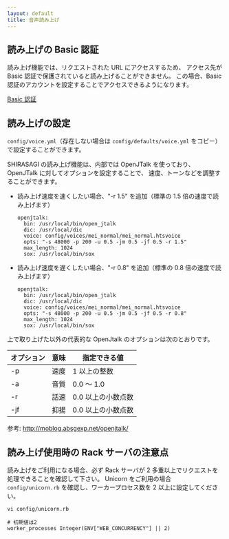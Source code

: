 ```yaml
---
layout: default
title: 音声読み上げ
---
```


## 読み上げの Basic 認証

読み上げ機能では、リクエストされた URL にアクセスするため、
アクセス先が Basic 認証で保護されていると読み上げることができません。
この場合、Basic 認証のアカウントを設定することでアクセスできるようになります。

[Basic 認証](/settings/basic_auth.html)

## 読み上げの設定

`config/voice.yml`（存在しない場合は `config/defaults/voice.yml` をコピー）で設定することができます。

SHIRASAGI の読み上げ機能は、内部では OpenJTalk を使っており、OpenJTalk に対してオプションを設定することで、
速度、トーンなどを調整することができます。

- 読み上げ速度を速くしたい場合、"-r 1.5" を追加（標準の 1.5 倍の速度で読み上げます）

  ~~~
  openjtalk:
    bin: /usr/local/bin/open_jtalk
    dic: /usr/local/dic
    voice: config/voices/mei_normal/mei_normal.htsvoice
    opts: "-s 48000 -p 200 -u 0.5 -jm 0.5 -jf 0.5 -r 1.5"
    max_length: 1024
    sox: /usr/local/bin/sox
  ~~~

- 読み上げ速度を遅くしたい場合、"-r 0.8" を追加（標準の 0.8 倍の速度で読み上げます）

  ~~~
  openjtalk:
    bin: /usr/local/bin/open_jtalk
    dic: /usr/local/dic
    voice: config/voices/mei_normal/mei_normal.htsvoice
    opts: "-s 48000 -p 200 -u 0.5 -jm 0.5 -jf 0.5 -r 0.8"
    max_length: 1024
    sox: /usr/local/bin/sox
  ~~~

上で取り上げた以外の代表的な OpenJtalk のオプションは次のとおりです。

| オプション | 意味 | 指定できる値 |
|------------|------|--------------|
| -p         | 速度 | 1 以上の整数 |
| -a         | 音質 | 0.0 ～ 1.0 |
| -r         | 話速 | 0.0 以上の小数点数 |
| -jf        | 抑揚 | 0.0 以上の小数点数 |


参考: <http://moblog.absgexp.net/openjtalk/>

## 読み上げ使用時の Rack サーバの注意点

読み上げをご利用になる場合、必ず Rack サーバが 2 多重以上でリクエストを処理できることを確認して下さい。
Unicorn をご利用の場合 `config/unicorn.rb` を確認し、ワーカープロセス数を 2 以上に設定してください。

~~~
vi config/unicorn.rb
~~~

~~~
# 初期値は2
worker_processes Integer(ENV["WEB_CONCURRENCY"] || 2)
~~~
